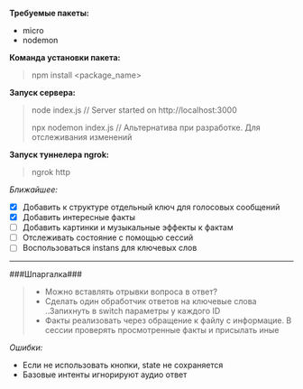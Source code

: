 **Требуемые пакеты:**
- micro
- nodemon

**Команда установки пакета:**
> npm install <package_name>

**Запуск сервера:**
> node index.js			// Server started on http://localhost:3000
>
> npx nodemon index.js	// Альтернатива при разработке. Для отслеживания изменений

**Запуск туннелера ngrok:**
> ngrok http <port>


*Ближайшее:*
- [X] Добавить к структуре отдельный ключ для голосовых сообщений
- [X] Добавить интересные факты
- [ ] Добавить картинки и музыкальные эффекты к фактам
- [ ] Отслеживать состояние с помощью сессий
- [ ] Воспользоваться instans для ключевых слов

***

###Шпаргалка###

> - Можно вставлять отрывки вопроса в ответ? 
> - Сделать один обработчик ответов на ключевые слова ..Запихнуть в switch параметры у каждого ID
> - Факты реализовать через обращение к файлу с информацие. В сессии проверять просмотренные факты
> и присылать иные

*Ошибки:*
- Если не использовать кнопки, state не сохраняется
- Базовые интенты игнорируют аудио ответ
